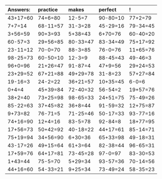 | Answers: | practice | makes | perfect | ! |
| :--- | :--- | :--- | :--- | :--- |
| 43+17=60 | 74+6=80 | 12-5=7 | 90-80=10 | 77+2=79 | 
| 7+7=14 | 68-11=57 | 31-3=28 | 45-29=16 | 79-34=45 | 
| 3+56=59 | 90+3=93 | 5+38=43 | 6+70=76 | 60-40=20 | 
| 60-57=3 | 29+56=85 | 80-33=47 | 83-34=49 | 75+17=92 | 
| 23-11=12 | 70-0=70 | 88-3=85 | 76-0=76 | 11+65=76 | 
| 98-25=73 | 60-50=10 | 12-3=9 | 88-45=43 | 49-46=3 | 
| 96+0=96 | 21+26=47 | 91-87=4 | 47+9=56 | 29+24=53 | 
| 23+29=52 | 67+21=88 | 49+29=78 | 31-8=23 | 57+27=84 | 
| 19-16=3 | 24-2=22 | 36+21=57 | 10+35=45 | 6-0=6 | 
| 0+4=4 | 45+39=84 | 72-40=32 | 56-54=2 | 19+57=76 | 
| 38+2=40 | 73+25=98 | 98-65=33 | 24+51=75 | 75-49=26 | 
| 85-22=63 | 37+45=82 | 36+8=44 | 91-59=32 | 12+75=87 | 
| 9+73=82 | 76-71=5 | 71-25=46 | 50-17=33 | 93-77=16 | 
| 74+16=90 | 12+4=16 | 83-5=78 | 92-84=8 | 18+77=95 | 
| 17+56=73 | 50+42=92 | 40-18=22 | 44+17=61 | 85-14=71 | 
| 75+19=94 | 34+56=90 | 6+30=36 | 65+33=98 | 49-18=31 | 
| 43-17=26 | 49+15=64 | 61+3=64 | 82-38=44 | 96-65=31 | 
| 17+59=76 | 64+17=81 | 73-45=28 | 97-0=97 | 83-30=53 | 
| 1+43=44 | 75-5=70 | 5+29=34 | 93-57=36 | 70-14=56 | 
| 44+16=60 | 54-33=21 | 9+25=34 | 73-49=24 | 58-35=23 | 
